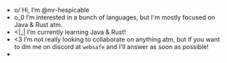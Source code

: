 - o/ Hi, I’m @mr-hespicable 
- o_0 I’m interested in a bunch of languages, but I'm mostly focused on Java & Rust atm.
- <|_| I’m currently learning Java & Rust!
- <3 I’m not really looking to collaborate on anything atm, but if you want to dm me on discord at `websafe` and I'll answer as soon as possible!
- 
<!---
mr-hespicable/mr-hespicable is a ✨ special ✨ repository because its `README.md` (this file) appears on your GitHub profile.
You can click the Preview link to take a look at your changes.
--->
